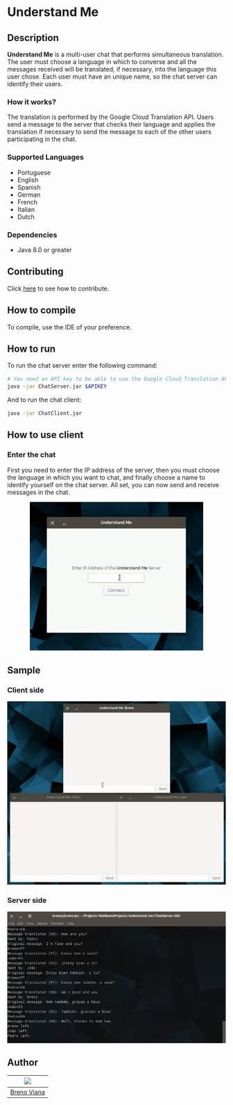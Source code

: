 # Understand Me

## Description

**Understand Me** is a multi-user chat that performs simultaneous translation. The user must choose a language in which to converse and all the messages received will be translated, if necessary, into the language this user chose. Each user must have an unique name, so the chat server can identify their users.

### How it works?

The translation is performed by the Google Cloud Translation API. Users send a message to the server that checks their language and applies the translation if necessary to send the message to each of the other users participating in the chat.

### Supported Languages

- Portuguese
- English
- Spanish
- German
- French
- Italian
- Dutch

### Dependencies

- Java 8.0 or greater

## Contributing

Click [here](CONTRIBUTING.md) to see how to contribute.

## How to compile

To compile, use the IDE of your preference.

## How to run

To run the chat server enter the following command:

```bash
# You need an API key to be able to use the Google Cloud Translation API
java -jar ChatServer.jar $APIKEY
```

And to run the chat client:

```bash
java -jar ChatClient.jar
```

## How to use client

### Enter the chat

First you need to enter the IP address of the server, then you must choose the language in which you want to chat, and finally choose a name to identify yourself on the chat server. All set, you can now send and receive messages in the chat.

<p align="center"><img src ="img/entering-chat.gif" width="400px"></p>

## Sample

### Client side

<p align="center"><img src ="img/conversation.gif"/></p>

### Server side

<p align="center"><img src ="img/server.png" width="600px"/></p>

## Author

[<img src="https://avatars2.githubusercontent.com/u/17532418?v=3&s=400" width="100"/>](https://github.com/brenov) |
---|
[Breno Viana](https://github.com/brenov) |

